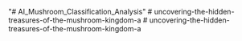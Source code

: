 "# AI_Mushroom_Classification_Analysis" 
#   u n c o v e r i n g - t h e - h i d d e n - t r e a s u r e s - o f - t h e - m u s h r o o m - k i n g d o m - a  
 #   u n c o v e r i n g - t h e - h i d d e n - t r e a s u r e s - o f - t h e - m u s h r o o m - k i n g d o m - a  
 